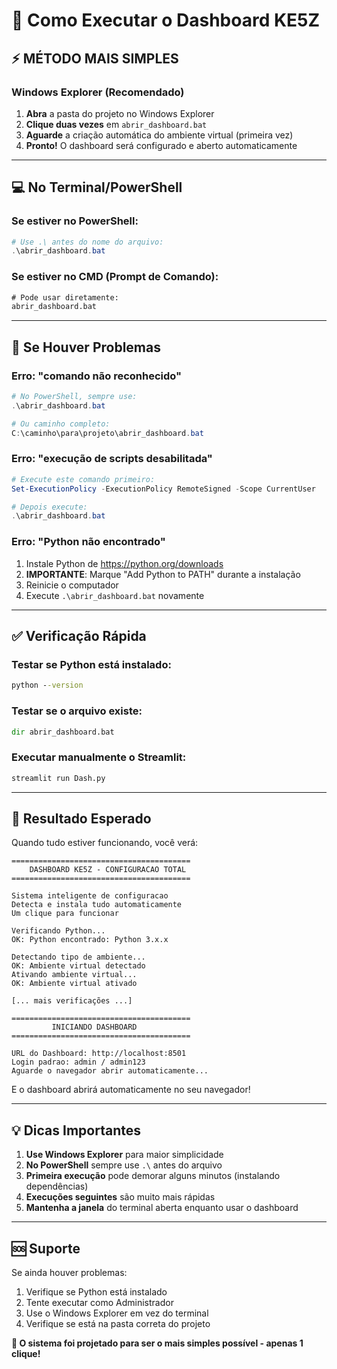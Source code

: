 # 🚀 Como Executar o Dashboard KE5Z

## ⚡ **MÉTODO MAIS SIMPLES**

### **Windows Explorer (Recomendado)**
1. **Abra** a pasta do projeto no Windows Explorer
2. **Clique duas vezes** em `abrir_dashboard.bat`
3. **Aguarde** a criação automática do ambiente virtual (primeira vez)
4. **Pronto!** O dashboard será configurado e aberto automaticamente

---

## 💻 **No Terminal/PowerShell**

### **Se estiver no PowerShell:**
```powershell
# Use .\ antes do nome do arquivo:
.\abrir_dashboard.bat
```

### **Se estiver no CMD (Prompt de Comando):**
```cmd
# Pode usar diretamente:
abrir_dashboard.bat
```

---

## 🔧 **Se Houver Problemas**

### **Erro: "comando não reconhecido"**
```powershell
# No PowerShell, sempre use:
.\abrir_dashboard.bat

# Ou caminho completo:
C:\caminho\para\projeto\abrir_dashboard.bat
```

### **Erro: "execução de scripts desabilitada"**
```powershell
# Execute este comando primeiro:
Set-ExecutionPolicy -ExecutionPolicy RemoteSigned -Scope CurrentUser

# Depois execute:
.\abrir_dashboard.bat
```

### **Erro: "Python não encontrado"**
1. Instale Python de https://python.org/downloads
2. **IMPORTANTE**: Marque "Add Python to PATH" durante a instalação
3. Reinicie o computador
4. Execute `.\abrir_dashboard.bat` novamente

---

## ✅ **Verificação Rápida**

### **Testar se Python está instalado:**
```cmd
python --version
```

### **Testar se o arquivo existe:**
```cmd
dir abrir_dashboard.bat
```

### **Executar manualmente o Streamlit:**
```cmd
streamlit run Dash.py
```

---

## 🎯 **Resultado Esperado**

Quando tudo estiver funcionando, você verá:
```
========================================
    DASHBOARD KE5Z - CONFIGURACAO TOTAL
========================================

Sistema inteligente de configuracao
Detecta e instala tudo automaticamente
Um clique para funcionar

Verificando Python...
OK: Python encontrado: Python 3.x.x

Detectando tipo de ambiente...
OK: Ambiente virtual detectado
Ativando ambiente virtual...
OK: Ambiente virtual ativado

[... mais verificações ...]

========================================
         INICIANDO DASHBOARD
========================================

URL do Dashboard: http://localhost:8501
Login padrao: admin / admin123
Aguarde o navegador abrir automaticamente...
```

E o dashboard abrirá automaticamente no seu navegador!

---

## 💡 **Dicas Importantes**

1. **Use Windows Explorer** para maior simplicidade
2. **No PowerShell** sempre use `.\` antes do arquivo
3. **Primeira execução** pode demorar alguns minutos (instalando dependências)
4. **Execuções seguintes** são muito mais rápidas
5. **Mantenha a janela** do terminal aberta enquanto usar o dashboard

---

## 🆘 **Suporte**

Se ainda houver problemas:
1. Verifique se Python está instalado
2. Tente executar como Administrador
3. Use o Windows Explorer em vez do terminal
4. Verifique se está na pasta correta do projeto

**🎉 O sistema foi projetado para ser o mais simples possível - apenas 1 clique!**
